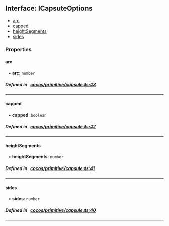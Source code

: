 ## Interface: ICapsuteOptions

- [arc](#arc)
- [capped](#capped)
- [heightSegments](#heightSegments)
- [sides](#sides)

### Properties

#### arc

<div style="margin-left: 10px;">


• **arc**: ``number``

</div>

##### Defined in &nbsp;   [cocos/primitive/capsule.ts:43](https://github.com/cocos-creator/engine/blob/c7bf6b8a9/cocos/primitive/capsule.ts#L43)&nbsp;
___
#### capped

<div style="margin-left: 10px;">


• **capped**: ``boolean``

</div>

##### Defined in &nbsp;   [cocos/primitive/capsule.ts:42](https://github.com/cocos-creator/engine/blob/c7bf6b8a9/cocos/primitive/capsule.ts#L42)&nbsp;
___
#### heightSegments

<div style="margin-left: 10px;">


• **heightSegments**: ``number``

</div>

##### Defined in &nbsp;   [cocos/primitive/capsule.ts:41](https://github.com/cocos-creator/engine/blob/c7bf6b8a9/cocos/primitive/capsule.ts#L41)&nbsp;
___
#### sides

<div style="margin-left: 10px;">


• **sides**: ``number``

</div>

##### Defined in &nbsp;   [cocos/primitive/capsule.ts:40](https://github.com/cocos-creator/engine/blob/c7bf6b8a9/cocos/primitive/capsule.ts#L40)&nbsp;
___

